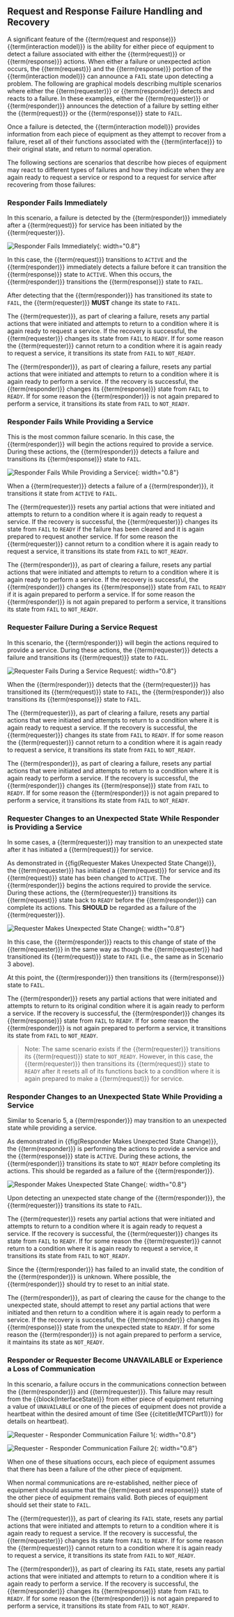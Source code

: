 
## Request and Response Failure Handling and Recovery

A significant feature of the {{term(request and response)}} {{term(interaction model)}} is the ability for either piece of equipment to detect a failure associated with either the {{term(request)}} or {{term(response)}} actions.  When either a failure or unexpected action occurs, the {{term(request)}} and the {{term(response)}} portion of the {{term(interaction model)}} can announce a `FAIL` state upon detecting a problem.  The following are graphical models describing multiple scenarios where either the {{term(requester)}} or {{term(responder)}} detects and reacts to a failure.  In these examples, either the {{term(requester)}} or {{term(responder)}} announces the detection of a failure by setting either the {{term(request)}} or the {{term(response)}} state to `FAIL`.  

Once a failure is detected, the {{term(interaction model)}} provides information from each piece of equipment as they attempt to recover from a failure, reset all of their functions associated with the {{term(interface)}} to their original state, and return to normal operation.

The following sections are scenarios that describe how pieces of equipment may react to different types of failures and how they indicate when they are again ready to request a service or respond to a request for service after recovering from those failures:

### Responder Fails Immediately

In this scenario, a failure is detected by the {{term(responder)}} immediately after a {{term(request)}} for service has been initiated by the {{term(requester)}}.

![Responder Fails Immediately](figures/Responder%20Fails%20Immediately.png "Responder Fails Immediately"){: width="0.8"}

In this case, the {{term(request)}} transitions to `ACTIVE` and the {{term(responder)}} immediately detects a failure before it can transition the {{term(response)}} state to `ACTIVE`.  When this occurs, the {{term(responder)}} transitions the {{term(response)}} state to `FAIL`.

After detecting that the {{term(responder)}} has transitioned its state to `FAIL`, the {{term(requester)}} **MUST** change its state to `FAIL`.

The {{term(requester)}}, as part of clearing a failure, resets any partial actions that were initiated and attempts to return to a condition where it is again ready to request a service.  If the recovery is successful, the {{term(requester)}} changes its state from `FAIL` to `READY`.  If for some reason the {{term(requester)}} cannot return to a condition where it is again ready to request a service, it transitions its state from `FAIL` to `NOT_READY`.

The {{term(responder)}}, as part of clearing a failure, resets any partial actions that were initiated and attempts to return to a condition where it is again ready to perform a service.  If the recovery is successful, the {{term(responder)}} changes its {{term(response)}} state from `FAIL` to `READY`.  If for some reason the {{term(responder)}} is not again prepared to perform a service, it transitions its state from `FAIL` to `NOT_READY`.

### Responder Fails While Providing a Service

This is the most common failure scenario.  In this case, the {{term(responder)}} will begin the actions required to provide a service.  During these actions, the {{term(responder)}} detects a failure and transitions its {{term(response)}} state to `FAIL`.

![Responder Fails While Providing a Service](figures/Responder%20Fails%20While%20Providing%20a%20Service.png "Responder Fails While Providing a Service"){: width="0.8"}

When a {{term(requester)}} detects a failure of a {{term(responder)}}, it transitions it state from `ACTIVE` to `FAIL`.  

The {{term(requester)}} resets any partial actions that were initiated and attempts to return to a condition where it is again ready to request a service.  If the recovery is successful, the {{term(requester)}} changes its state from `FAIL` to `READY` if the failure has been cleared and it is again prepared to request another service.  If for some reason the {{term(requester)}} cannot return to a condition where it is again ready to request a service, it transitions its state from `FAIL` to `NOT_READY`.

The {{term(responder)}}, as part of clearing a failure, resets any partial actions that were initiated and attempts to return to a condition where it is again ready to perform a service.  If the recovery is successful, the {{term(responder)}} changes its {{term(response)}} state from `FAIL` to `READY` if it is again prepared to perform a service.  If for some reason the {{term(responder)}} is not again prepared to perform a service, it transitions its state from `FAIL` to `NOT_READY`.

### Requester Failure During a Service Request

In this scenario, the {{term(responder)}} will begin the actions required to provide a service.  During these actions, the {{term(requester)}} detects a failure and transitions its {{term(request)}} state to `FAIL`.

![Requester Fails During a Service Request](figures/Requester%20Fails%20During%20a%20Service%20Request.png "Requester Fails During a Service Request"){: width="0.8"}

When the {{term(responder)}} detects that the {{term(requester)}} has transitioned its {{term(request)}} state to `FAIL`, the {{term(responder)}} also transitions its {{term(response)}} state to `FAIL`. 

The {{term(requester)}}, as part of clearing a failure, resets any partial actions that were initiated and attempts to return to a condition where it is again ready to request a service.  If the recovery is successful, the {{term(requester)}} changes its state from `FAIL` to `READY`.  If for some reason the {{term(requester)}} cannot return to a condition where it is again ready to request a service, it transitions its state from `FAIL` to `NOT_READY`.

The {{term(responder)}}, as part of clearing a failure, resets any partial actions that were initiated and attempts to return to a condition where it is again ready to perform a service.  If the recovery is successful, the {{term(responder)}} changes its {{term(response)}} state from `FAIL` to `READY`.  If for some reason the {{term(responder)}} is not again prepared to perform a service, it transitions its state from `FAIL` to `NOT_READY`.

### Requester Changes to an Unexpected State While Responder is Providing a Service

In some cases, a {{term(requester)}} may transition to an unexpected state after it has initiated a {{term(request)}} for service.  

As demonstrated in {{fig(Requester Makes Unexpected State Change)}}, the {{term(requester)}} has initiated a {{term(request)}} for service and its {{term(request)}} state has been changed to `ACTIVE`.  The {{term(responder)}} begins the actions required to provide the service.  During these actions, the {{term(requester)}} transitions its {{term(request)}} state back to `READY` before the {{term(responder)}} can complete its actions.  This **SHOULD** be regarded as a failure of the {{term(requester)}}.

![Requester Makes Unexpected State Change](figures/Requester%20Makes%20Unexpected%20State%20Change.png "Requester Makes Unexpected State Change"){: width="0.8"}

In this case, the {{term(responder)}} reacts to this change of state of the {{term(requester)}} in the same way as though the {{term(requester)}} had transitioned its {{term(request)}} state to `FAIL` (i.e., the same as in Scenario 3 above).

At this point, the {{term(responder)}} then transitions its {{term(response)}} state to `FAIL`.

The {{term(responder)}} resets any partial actions that were initiated and attempts to return to its original condition where it is again ready to perform a service.  If the recovery is successful, the {{term(responder)}} changes its {{term(response)}} state from `FAIL` to `READY`.  If for some reason the {{term(responder)}} is not again prepared to perform a service, it transitions its state from `FAIL` to `NOT_READY`.

> Note: The same scenario exists if the {{term(requester)}} transitions its {{term(request)}} state to `NOT_READY`.  However, in this case, the {{term(requester)}} then transitions its {{term(request)}} state to `READY` after it resets all of its functions back to a condition where it is again prepared to make a {{term(request)}} for service.


### Responder Changes to an Unexpected State While Providing a Service

Similar to Scenario 5, a {{term(responder)}} may transition to an unexpected state while providing a service.  

As demonstrated in {{fig(Responder Makes Unexpected State Change)}}, the {{term(responder)}} is performing the actions to provide a service and the {{term(response)}} state is `ACTIVE`.  During these actions, the {{term(responder)}} transitions its state to `NOT_READY` before completing its actions.  This should be regarded as a failure of the {{term(responder)}}.

![Responder Makes Unexpected State Change](figures/Responder%20Makes%20Unexpected%20State%20Change.png "Responder Makes Unexpected State Change"){: width="0.8"}

Upon detecting an unexpected state change of the {{term(responder)}}, the {{term(requester)}} transitions its state to `FAIL`.  

The {{term(requester)}} resets any partial actions that were initiated and attempts to return to a condition where it is again ready to request a service.  If the recovery is successful, the {{term(requester)}} changes its state from `FAIL` to `READY`.  If for some reason the {{term(requester)}} cannot return to a condition where it is again ready to request a service, it transitions its state from `FAIL` to `NOT_READY`.

Since the {{term(responder)}} has failed to an invalid state, the condition of the {{term(responder)}} is unknown.  Where possible, the {{term(responder)}} should try to reset to an initial state. 

The {{term(responder)}}, as part of clearing the cause for the change to the unexpected state, should attempt to reset any partial actions that were initiated and then return to a condition where it is again ready to perform a service.  If the recovery is successful, the {{term(responder)}} changes its {{term(response)}} state from the unexpected state to `READY`.  If for some reason the {{term(responder)}} is not again prepared to perform a service, it maintains its state as `NOT_READY`. 

### Responder or Requester Become UNAVAILABLE or Experience a Loss of Communication

In this scenario, a failure occurs in the communications connection between the {{term(responder)}} and {{term(requester)}}.  This failure may result from the {{block(InterfaceState)}} from either piece of equipment returning a value of `UNAVAILABLE` or one of the pieces of equipment does not provide a heartbeat within the desired amount of time (See {{citetitle(MTCPart1)}} for details on heartbeat).   

![Requester - Responder Communication Failure 1](figures/Requester%20-%20Responder%20Communication%20Failure%201.png "Requester - Responder Communication Failure 1"){: width="0.8"}

![Requester - Responder Communication Failure 2](figures/Requester%20-%20Responder%20Communication%20Failure%202.png "Requester - Responder Communication Failure 2"){: width="0.8"}

When one of these situations occurs, each piece of equipment assumes that there has been a failure of the other piece of equipment.

When normal communications are re-established, neither piece of equipment should assume that the {{term(request and response)}} state of the other piece of equipment remains valid.  Both pieces of equipment should set their state to `FAIL`.

The {{term(requester)}}, as part of clearing its `FAIL` state, resets any partial actions that were initiated and attempts to return to a condition where it is again ready to request a service.  If the recovery is successful, the {{term(requester)}} changes its state from `FAIL` to `READY`.  If for some reason the {{term(requester)}} cannot return to a condition where it is again ready to request a service, it transitions its state from `FAIL` to `NOT_READY`.

The {{term(responder)}}, as part of clearing its `FAIL` state, resets any partial actions that were initiated and attempts to return to a condition where it is again ready to perform a service.  If the recovery is successful, the {{term(responder)}} changes its {{term(response)}} state from `FAIL` to `READY`.  If for some reason the {{term(responder)}} is not again prepared to perform a service, it transitions its state from `FAIL` to `NOT_READY`.

